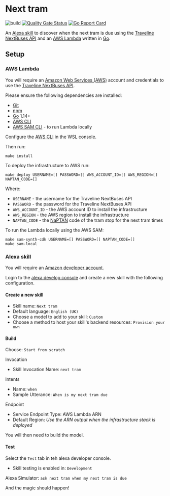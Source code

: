# Next tram

![build](https://github.com/conradhodge/next-tram/workflows/Build/badge.svg)
[![Quality Gate Status](https://sonarcloud.io/api/project_badges/measure?project=conradhodge_next-tram&metric=alert_status)](https://sonarcloud.io/dashboard?id=conradhodge_next-tram)
[![Go Report Card](https://goreportcard.com/badge/github.com/conradhodge/next-tram?style=flat-square)](https://goreportcard.com/report/github.com/conradhodge/next-tram)

An [Alexa skill](https://developer.amazon.com/en-US/alexa) to discover when the next tram is due using the [Traveline NextBuses API](https://www.travelinedata.org.uk/traveline-open-data/nextbuses-api/) and an [AWS Lambda](https://aws.amazon.com/lambda/) written in [Go](https://golang.org/).

## Setup

### AWS Lambda

You will require an [Amazon Web Services (AWS)](https://aws.amazon.com/account) account and credentials to use the [Traveline NextBuses API](https://www.travelinedata.org.uk/traveline-open-data/nextbuses-api/).

Please ensure the following dependencies are installed:

- [Git](https://git-scm.com/)
- [npm](https://docs.npmjs.com/downloading-and-installing-node-js-and-npm)
- [Go](https://golang.org/) 1.14+
- [AWS CLI](https://aws.amazon.com/cli/)
- [AWS SAM CLI](https://docs.aws.amazon.com/serverless-application-model/latest/developerguide/what-is-sam.html) - to run Lambda locally

Configure the [AWS CLI](https://docs.aws.amazon.com/cli/latest/userguide/cli-chap-configure.html) in the WSL console.

Then run:

```shell
make install
```

To deploy the infrastructure to AWS run:

```shell
make deploy USERNAME=[] PASSWORD=[] AWS_ACCOUNT_ID=[] AWS_REGION=[] NAPTAN_CODE=[]
```

Where:

- `USERNAME` - the username for the Traveline NextBuses API
- `PASSWORD` - the password for the Traveline NextBuses API
- `AWS_ACCOUNT_ID` - the AWS account ID to install the infrastructure
- `AWS_REGION` - the AWS region to install the infrastructure
- `NAPTAN_CODE` - the [NaPTAN](https://en.wikipedia.org/wiki/NaPTAN) code of the tram stop for the next tram times

To run the Lambda locally using the AWS SAM:

```shell
make sam-synth-cdk USERNAME=[] PASSWORD=[] NAPTAN_CODE=[]
make sam-local
```

### Alexa skill

You will require an [Amazon developer account](https://developer.amazon.com/).

Login to the [alexa develop console](https://developer.amazon.com/alexa/console/ask) and create a new skill with the following configuration.

#### Create a new skill

- Skill name: `Next tram`
- Default language: `English (UK)`
- Choose a model to add to your skill: `Custom`
- Choose a method to host your skill's backend resources: `Provision your own`

#### Build

Choose: `Start from scratch`

Invocation

- Skill Invocation Name: `next tram`

Intents

- Name: `when`
- Sample Utterance: `When is my next tram due`

Endpoint

- Service Endpoint Type: AWS Lambda ARN
- Default Region: _Use the ARN output when the infrastructure stack is deployed_

You will then need to build the model.

#### Test

Select the `Test` tab in teh alexa developer console.

- Skill testing is enabled in: `Development`

Alexa Simulator: `ask next tram when my next tram is due`

And the magic should happen!

